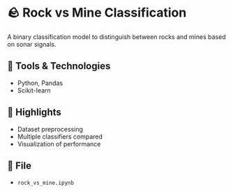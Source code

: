 # 🪨 Rock vs Mine Classification

A binary classification model to distinguish between rocks and mines based on sonar signals.

## 🔧 Tools & Technologies
- Python, Pandas
- Scikit-learn

## 📌 Highlights
- Dataset preprocessing
- Multiple classifiers compared
- Visualization of performance

## 📁 File
- `rock_vs_mine.ipynb`
